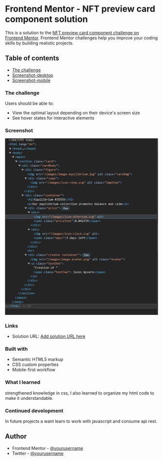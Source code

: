 # Frontend Mentor - NFT preview card component solution

This is a solution to the [NFT preview card component challenge on Frontend Mentor](https://www.frontendmentor.io/challenges/nft-preview-card-component-SbdUL_w0U). Frontend Mentor challenges help you improve your coding skills by building realistic projects. 

## Table of contents

  - [The challenge](#nft-preview-card-component)
  - [Screenshot-desktop](/images/screenshot-desktop.jpg)
  - [Screenshot-mobile](/images/screenshot-mobile.jpg)


### The challenge

Users should be able to:

- View the optimal layout depending on their device's screen size
- See hover states for interactive elements

### Screenshot

![screnshot-solution](/images/screenshot-solution.jpg)


### Links

- Solution URL: [Add solution URL here](https://github.com/obromero/NFT-preview-card-component.git)


### Built with

- Semantic HTML5 markup
- CSS custom properties
- Mobile-first workflow

### What I learned

strengthened knowledge in css, I also learned to organize my html code to make it understandable.

### Continued development
In future projects a want learn to work with javascript and consume api rest. 



## Author

- Frontend Mentor - [@yourusername](https://www.frontendmentor.io/profile/obromero)
- Twitter - [@yourusername](https://twitter.com/obelromero)
